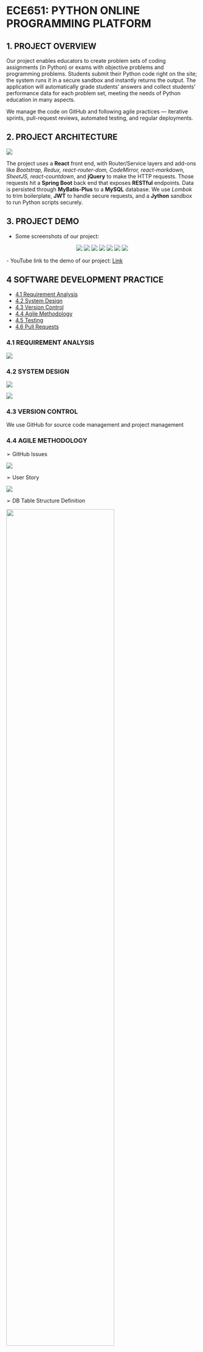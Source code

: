 # ECE651: PYTHON ONLINE PROGRAMMING PLATFORM


## 1. PROJECT OVERVIEW

Our project enables educators to create problem sets of coding assignments (in Python) or exams with objective problems and programming problems. Students submit their Python code right on the site; the system runs it in a secure sandbox and instantly returns the output. The application will automatically grade students’ answers and collect students’ performance data for each problem set, meeting the needs of Python education in many aspects.

We manage the code on GitHub and following agile practices — iterative sprints, pull-request reviews, automated testing, and regular deployments.

## 2. PROJECT ARCHITECTURE
<p><img src="assets/architecture.png"></p>

The project uses a **React** front end, with Router/Service layers and add-ons like *Bootstrap, Redux, react-router-dom, CodeMirror, react-markdown, SheetJS, react-countdown*, and **jQuery** to make the HTTP requests. Those requests hit a **Spring Boot** back end that exposes **RESTful** endpoints. Data is persisted through **MyBatis-Plus** to a **MySQL** database. We use *Lombok* to trim boilerplate, **JWT** to handle secure requests, and a **Jython** sandbox to run Python scripts securely.

## 3. PROJECT DEMO
- Some screenshots of our project: 
<p align="center">
<img src="assets/p09_0.jpg">
<img src="assets/p15_1.jpg">
<img src="assets/p22_0.jpg">
<img src="assets/p32_0.jpg">
<img src="assets/p35_0.jpg">
<img src="assets/p23_0.jpg">
<img src="assets/p36_0.jpg">

</p>
- YouTube link to the demo of our project: <a href="https://www.youtube.com/watch?v=2cjOvgZCeMo">Link</a>


## 4 SOFTWARE DEVELOPMENT PRACTICE
- [4.1 Requirement Analysis](#41-requirement-analysis)
- [4.2 System Design](#42-system-design)
- [4.3 Version Control](#43-version-control)
- [4.4 Agile Methodology](#44-agile-methodology)
- [4.5 Testing](#45-testing)
- [4.6 Pull Requests](#46-pull-requests)
### 4.1 REQUIREMENT ANALYSIS
<p><img src="assets/requirement%20analysis.png"></p>

### 4.2 SYSTEM DESIGN
<p><img src="assets/system%20design.png"></p>
<p><img src="assets/schema.png"></p>

### 4.3 VERSION CONTROL
We use GitHub for source code management and project management

### 4.4 AGILE METHODOLOGY
➢ GitHub Issues
<p><img src="assets/p46_0.jpg"></p>
➢ User Story
<p><img src="assets/p47_0.jpg"></p>
➢ DB Table Structure Definition
<p><img src="assets/p48_0.jpg" style="width:75%;"></p>
➢ API Definition
<p><img src="assets/p48_1.jpg" style="width:75%;"></p>
➢ Kanban Board
<p><img src="assets/p49_0.jpg"></p>

### 4.5 TESTING
➢ Unit Test – Junit
<p><img src="assets/p50_0.jpg" style="width:75%;"></p>
➢ Unit Test – Jest
<p><img src="assets/p50_1.jpg" style="width:75%;"></p>
➢ API Testing – Postman
<p><img src="assets/p51_0.jpg" style="width:75%;"></p>
➢ UI Testing – Selenium
<p><img src="assets/p51_1.png" style="width:75%;"></p>
➢ GitHub Actions for CI and Auto Testing
<p><img src="assets/p52_0.jpg"></p>

### 4.6 Pull Requests
<p><img src="assets/p55_0.jpg"></p>



## 5 DEPLOYMENT ON AWS

➢ AWS Servers
<p><img src="assets/p53_0.jpg"></p>

➢ AWS Continuous Deployment (CD)
<p><img src="assets/p54_0.jpg"></p>

## 6 DEVELOPMENT TEAM (In alphabetical order)
![Development Team](assets/Development%20Team.jpg)

